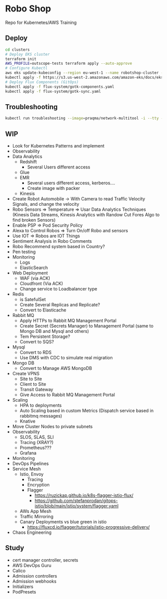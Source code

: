 # Robo Shop
Repo for Kubernetes/AWS Training

## Deploy

```bash
cd clusters
# Deploy EKS cluster
terraform init
AWS_PROFILE=outscope-tests terraform apply --auto-approve
# Configure Kubectl
aws eks update-kubeconfig --region eu-west-1 --name robotshop-cluster --profile outscope-tests
kubectl apply -f https://s3.us-west-2.amazonaws.com/amazon-eks/docs/eks-console-full-access.yaml
# Deploy Flux Components (GitOps)
kubectl apply -f flux-system/gotk-components.yaml
kubectl apply -f flux-system/gotk-sync.yaml
```

## Troubleshooting

```bash
kubectl run troubleshooting --image=praqma/network-multitool -i --tty -- sh
```

## WIP

* Look for Kubernetes Patterns and implement
* Observability
* Data Analytics
  * Redshift
    * Several Users different access
  * Glue
  * EMR
    * Several users different access, kerberos....
    * Create image with packer
  * Kinesis
* Create Robot Automobile -> With Camera to read Traffic Velocity Signals, and change the velocity
* Robo Sensors => Temperature => Usar Data Analytics Techniques (Kinesis Data Streams, Kinesis Analytics with Randow Cut Fores Algo to find broken Sensors)
* Enable PSP => Pod Security Policy
* Alexa to Control Robos => Turn On/off Robo and sensors
* Use IOT => Robos are IOT Things
* Sentiment Analysis in Robo Comments
* Robo Recommend system based in Country?
* Pen testing
* Monitoring
  * Logs
  * ElasticSearch
* Web Deployment
  * WAF (via ACK)
  * Cloudfront (Via ACK)
  * Change service to Loadbalancer type
* Redis 
  * is SatefulSet
  * Create Several Replicas and Replicate?
  * Convert to Elasticache
* Rabbit MQ
  * Apply HTTPs to Rabbit MQ Management Portal
  * Create Secret (Secrets Manager) to Management Portal (same to Mongo DB and Mysql and others)
  * Tem Persistent Storage?
  * Convert to SQS?
* Mysql
  * Convert to RDS
  * Use DMS with CDC to simulate real migration
* Mongo DB
  * Convert to Manage AWS MongoDB
* Create VPNS
  * Site to Site
  * Client to Site
  * Transit Gateway
  * Give Access to Rabbit MQ Management Portal
* Scaling
  * HPA to deployments
  * Auto Scaling based in custom Metrics (Dispatch service based in rabbitmq messages)
  * Knative
* Move Cluster Nodes to private subnets
* Observability
  * SLOS, SLAS, SLI
  * Tracing (XRAY?)
  * Prometheus???
  * Grafana
* Monitoring
* DevOps Pipelines
* Service Mesh
  * Istio, Envoy
    * Tracing
    * Encryption
    * Flagger
      * https://ruzickap.github.io/k8s-flagger-istio-flux/
      * https://github.com/stefanprodan/gitops-istio/blob/main/istio/system/flagger.yaml
  * AWs App Mesh
  * Traffic Mirroring
  * Canary Deployments vs blue green in istio
    * https://fluxcd.io/flagger/tutorials/istio-progressive-delivery/
* Chaos Engineering

## Study

* cert manager controller, secrets
* AWS DevOps Guru
* Calico
* Admission controllers
* Admission webhooks
* Initializers
* PodPresets